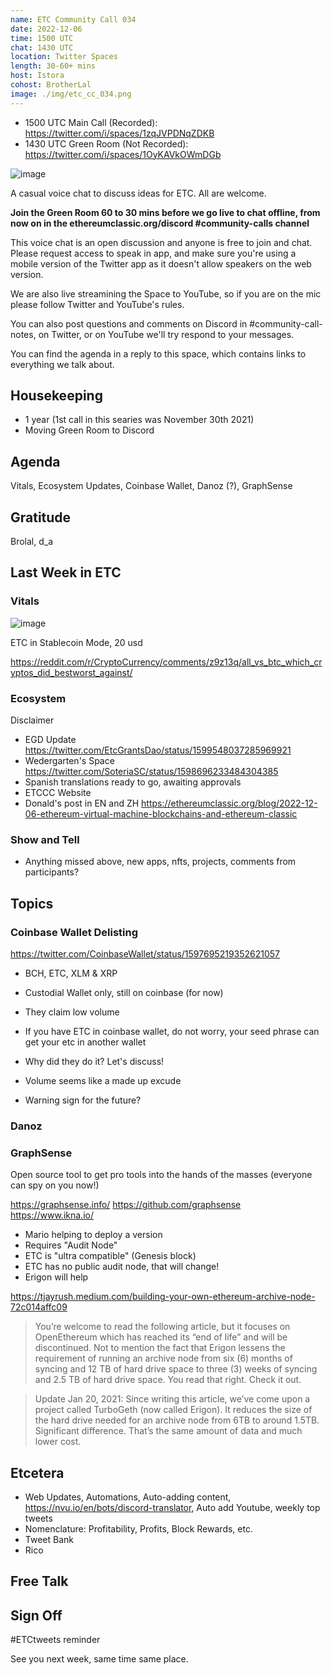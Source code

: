 ```yaml
---
name: ETC Community Call 034
date: 2022-12-06
time: 1500 UTC
chat: 1430 UTC
location: Twitter Spaces
length: 30-60+ mins
host: Istora
cohost: BrotherLal
image: ./img/etc_cc_034.png
---
```


- 1500 UTC Main Call (Recorded): https://twitter.com/i/spaces/1zqJVPDNqZDKB
- 1430 UTC Green Room (Not Recorded): https://twitter.com/i/spaces/1OyKAVkOWmDGb

![image](https://user-images.githubusercontent.com/1696942/205619494-01458e09-d537-4e19-add9-6304fc094c59.png)

A casual voice chat to discuss ideas for ETC. All are welcome.

**Join the Green Room 60 to 30 mins before we go live to chat offline, from now on in the ethereumclassic.org/discord #community-calls channel**

This voice chat is an open discussion and anyone is free to join and chat. Please request access to speak in app, and make sure you're using a mobile version of the Twitter app as it doesn't allow speakers on the web version.

We are also live streamining the Space to YouTube, so if you are on the mic please follow Twitter and YouTube's rules.

You can also post questions and comments on Discord in #community-call-notes, on Twitter, or on YouTube we'll try respond to your messages.

You can find the agenda in a reply to this space, which contains links to everything we talk about.

## Housekeeping

- 1 year (1st call in this searies was November 30th 2021)
- Moving Green Room to Discord

## Agenda

Vitals, Ecosystem Updates, Coinbase Wallet, Danoz (?), GraphSense

## Gratitude

Brolal, d_a

## Last Week in ETC

### Vitals

![image](https://user-images.githubusercontent.com/1696942/205920653-f02181d7-1597-4703-8236-10f34a11b76e.png)

ETC in Stablecoin Mode, 20 usd

https://reddit.com/r/CryptoCurrency/comments/z9z13q/all_vs_btc_which_cryptos_did_bestworst_against/

### Ecosystem

Disclaimer

- EGD Update https://twitter.com/EtcGrantsDao/status/1599548037285969921
- Wedergarten's Space https://twitter.com/SoteriaSC/status/1598696233484304385
- Spanish translations ready to go, awaiting approvals
- ETCCC Website
- Donald's post in EN and ZH https://ethereumclassic.org/blog/2022-12-06-ethereum-virtual-machine-blockchains-and-ethereum-classic

### Show and Tell

- Anything missed above, new apps, nfts, projects, comments from participants?

## Topics

### Coinbase Wallet Delisting

https://twitter.com/CoinbaseWallet/status/1597695219352621057

- BCH, ETC, XLM & XRP
- Custodial Wallet only, still on coinbase (for now)
- They claim low volume
- If you have ETC in coinbase wallet, do not worry, your seed phrase can get your etc in another wallet

- Why did they do it? Let's discuss!
- Volume seems like a made up excude
- Warning sign for the future?

### Danoz

### GraphSense

Open source tool to get pro tools into the hands of the masses (everyone can spy on you now!)

https://graphsense.info/
https://github.com/graphsense
https://www.ikna.io/

- Mario helping to deploy a version
- Requires "Audit Node"
- ETC is "ultra compatible" (Genesis block)
- ETC has no public audit node, that will change!
- Erigon will help

https://tjayrush.medium.com/building-your-own-ethereum-archive-node-72c014affc09

> You’re welcome to read the following article, but it focuses on OpenEthereum which has reached its “end of life” and will be discontinued. Not to mention the fact that Erigon lessens the requirement of running an archive node from six (6) months of syncing and 12 TB of hard drive space to three (3) weeks of syncing and 2.5 TB of hard drive space. You read that right. Check it out.

> Update Jan 20, 2021: Since writing this article, we’ve come upon a project called TurboGeth (now called Erigon). It reduces the size of the hard drive needed for an archive node from 6TB to around 1.5TB. Significant difference. That’s the same amount of data and much lower cost.

## Etcetera

- Web Updates, Automations, Auto-adding content, https://nvu.io/en/bots/discord-translator, Auto add Youtube, weekly top tweets
- Nomenclature: Profitability, Profits, Block Rewards, etc.
- Tweet Bank
- Rico

## Free Talk

## Sign Off

#ETCtweets reminder

See you next week, same time same place.
